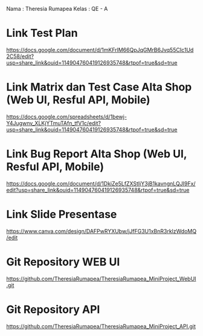Nama    : Theresia Rumapea
Kelas   : QE - A

# Link Test Plan
https://docs.google.com/document/d/1mKFrlM66QpJqGMrB6Jvq55CIc1Ud2C58/edit?usp=share_link&ouid=114904760419126935748&rtpof=true&sd=true

# Link Matrix dan Test Case Alta Shop (Web UI, Resful API, Mobile)
https://docs.google.com/spreadsheets/d/1bewj-Y4Jugwnv_XLKjYTmuTAfn_tfV1c/edit?usp=share_link&ouid=114904760419126935748&rtpof=true&sd=true


# Link Bug Report Alta Shop (Web UI, Resful API, Mobile)
https://docs.google.com/document/d/1DkiZe5LfZXStIjY3jB1kavngnLQJI9Fx/edit?usp=share_link&ouid=114904760419126935748&rtpof=true&sd=true

# Link Slide Presentase 
https://www.canva.com/design/DAFPwRYXUbw/jJfFG3U1xBnR3rklzWdoMQ/edit


# Git Repository WEB UI
https://github.com/TheresiaRumapea/TheresiaRumapea_MiniProject_WebUI.git


# Git Repository API
https://github.com/TheresiaRumapea/TheresiaRumapea_MiniProject_API.git

